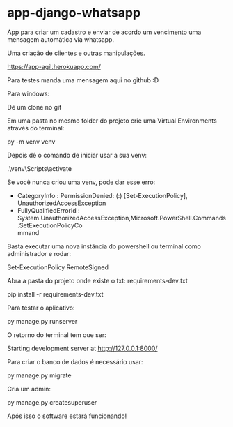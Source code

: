 # app-django-whatsapp
App para criar um cadastro e enviar de acordo um vencimento uma mensagem automática via whatsapp.

Uma criação de clientes e outras manipulações.

https://app-agil.herokuapp.com/

Para testes manda uma mensagem aqui no github :D

Para windows: 

Dê um clone no git

Em uma pasta no mesmo folder do projeto crie uma Virtual Environments através do terminal:

py -m venv venv

Depois dê o comando de iniciar usar a sua venv:

.\venv\Scripts\activate

Se você nunca criou uma venv, pode dar esse erro:
 + CategoryInfo          : PermissionDenied: (:) [Set-ExecutionPolicy], UnauthorizedAccessException
  + FullyQualifiedErrorId : System.UnauthorizedAccessException,Microsoft.PowerShell.Commands.SetExecutionPolicyCo  
 mmand

Basta executar uma nova instância do powershell ou terminal como administrador e rodar:

Set-ExecutionPolicy RemoteSigned

Abra a pasta do projeto onde existe o txt: requirements-dev.txt

pip install -r requirements-dev.txt

Para testar o aplicativo:

py manage.py runserver

O retorno do terminal tem que ser:

Starting development server at http://127.0.0.1:8000/

Para criar o banco de dados é necessário usar:

py manage.py migrate

Cria um admin:

py manage.py createsuperuser

Após isso o software estará funcionando! 
